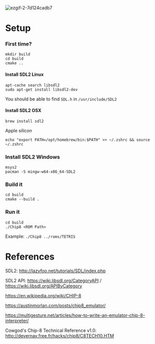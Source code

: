 ![ezgif-2-7d124cadb7](https://user-images.githubusercontent.com/35066207/174448574-5261839d-77ae-49b1-8c2f-3c35eb8a19c1.gif)

# Setup

### First time?
```
mkdir build
cd build
cmake ..
```

#### Install SDL2 Linux
```
apt-cache search libsdl2
sudo apt-get install libsdl2-dev
```
You should be able to find `SDL.h` in `/usr/include/SDL2`

#### Install SDL2 OSX
```
brew install sdl2
```
Apple silicon 
```
echo "export PATH=/opt/homebrew/bin:$PATH" >> ~/.zshrc && source ~/.zshrc
```

### Install SDL2 Windows
```
msys2
pacman -S mingw-w64-x86_64-SDL2
```
### Build it
```
cd build
cmake --build .
```

### Run it
```
cd build
./Chip8 <ROM Path>
```
Example: `./Chip8 ../roms/TETRIS`

# References
SDL2: http://lazyfoo.net/tutorials/SDL/index.php

SDL2 API: https://wiki.libsdl.org/CategoryAPI / https://wiki.libsdl.org/APIByCategory

https://en.wikipedia.org/wiki/CHIP-8

https://austinmorlan.com/posts/chip8_emulator/

https://multigesture.net/articles/how-to-write-an-emulator-chip-8-interpreter/

Cowgod's Chip-8 Technical Reference v1.0: http://devernay.free.fr/hacks/chip8/C8TECH10.HTM
